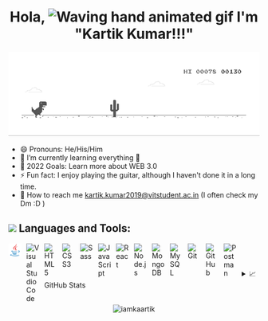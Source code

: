 <h1 align="center"> Hola, <img src="https://raw.githubusercontent.com/nixin72/nixin72/master/wave.gif" 
         alt="Waving hand animated gif"
         height="35"
         width="35" /> I'm "Kartik Kumar!!!" </h1>

![image](https://github.com/iamKaartik/iamKaartik/blob/main/dino.gif)

- 😄 Pronouns: He/His/Him
- 🌱 I’m currently learning everything 👻
- 🥅 2022 Goals: Learn more about WEB 3.0
- ⚡ Fun fact: I enjoy playing the guitar, although I haven't done it in a long time.
- 📩 How to reach me kartik.kumar2019@vitstudent.ac.in (I often check my Dm :D )


## <img src="https://media.giphy.com/media/hVa6t0WpoDOk7Pxb7l/giphy.gif" width="50"> Languages and Tools:

[<img align="left" alt="Java" width="26px" src="https://raw.githubusercontent.com/devicons/devicon/master/icons/java/java-original.svg" style="padding-right:10px;" />](https://www.java.com)
[<img align="left" alt="Visual Studio Code" width="26px" src="https://cdn.jsdelivr.net/gh/devicons/devicon/icons/vscode/vscode-original.svg" style="padding-right:10px;" />](https://github.com/iamKaartik)
[<img align="left" alt="HTML5" width="26px" src="https://cdn.jsdelivr.net/gh/devicons/devicon/icons/html5/html5-original.svg" style="padding-right:10px;" />](https://github.com/iamKaartik)
[<img align="left" alt="CSS3" width="26px" src="https://cdn.jsdelivr.net/gh/devicons/devicon/icons/css3/css3-original.svg" style="padding-right:10px;" />](https://github.com/iamKaartik)
[<img align="left" alt="Sass" width="26px" src="https://cdn.jsdelivr.net/gh/devicons/devicon/icons/sass/sass-original.svg" style="padding-right:10px;" />](https://github.com/iamKaartik)
[<img align="left" alt="JavaScript" width="26px" src="https://cdn.jsdelivr.net/gh/devicons/devicon/icons/javascript/javascript-original.svg" style="padding-right:10px;" />](https://github.com/iamKaartik)
[<img align="left" alt="React" width="26px" src="https://cdn.jsdelivr.net/gh/devicons/devicon/icons/react/react-original.svg" style="padding-right:10px;" />](https://github.com/iamKaartik)
[<img align="left" alt="Node.js" width="26px" src="https://cdn.jsdelivr.net/gh/devicons/devicon/icons/nodejs/nodejs-original.svg" style="padding-right:10px;" />](https://github.com/iamKaartik)
[<img align="left" alt="MongoDB" width="26px" src="https://cdn.jsdelivr.net/gh/devicons/devicon/icons/mongodb/mongodb-original.svg" style="padding-right:10px;" />](https://github.com/iamKaartik)
[<img align="left" alt="MySQL" width="26px" src="https://cdn.jsdelivr.net/gh/devicons/devicon/icons/mysql/mysql-original.svg" style="padding-right:10px;" />](https://github.com/iamKaartik)
[<img align="left" alt="Git" width="26px" src="https://cdn.jsdelivr.net/gh/devicons/devicon/icons/git/git-original.svg" style="padding-right:10px;" />](https://github.com/iamKaartik)
[<img align="left" alt="GitHub" width="26px" src="https://user-images.githubusercontent.com/3369400/139448065-39a229ba-4b06-434b-bc67-616e2ed80c8f.png" style="padding-right:10px;" />](https://github.com/iamKaartik)
[<img align="left" alt="Postman" width="26px" src="https://www.vectorlogo.zone/logos/getpostman/getpostman-icon.svg" style="padding-right:10px;" />](https://github.com/iamKaartik)

<br />
<br />
<br />

<details>
  <summary> 📈 GitHub Stats</summary>

  <img width="48%" alt="iamkaartik's GitHub Stats" src="https://github-readme-stats.vercel.app/api?username=iamkaartik&theme=solarized-light&show_icons=true" />	
  <img width="48%" alt="iamkaartik's GitHub Stats" src="https://github-readme-streak-stats.herokuapp.com/?user=iamkaartik&theme=solarized-dark&show_icons=true" />
        
</details>

<br/>
<p align="center"> <img src="https://komarev.com/ghpvc/?username=iamkaartik&label=Views&color=blue&style=plastic&style=for-the-badge" alt="iamkaartik" /> </p>
